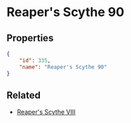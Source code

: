 # Reaper's Scythe 90

<no description available>

## Properties

```json
{
    "id": 335,
    "name": "Reaper's Scythe 90"
}
```

## Related

- [Reaper's Scythe VIII](../items/20002-reaper-s-scythe-viii.md)

